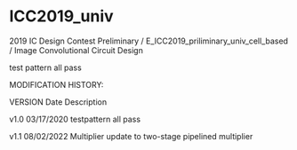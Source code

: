 # ICC2019_univ
2019 IC Design Contest Preliminary / E_ICC2019_priliminary_univ_cell_based / Image Convolutional Circuit Design

test pattern all pass

MODIFICATION HISTORY:

VERSION Date Description

v1.0 03/17/2020 testpattern all pass

v1.1 08/02/2022 Multiplier update to two-stage pipelined multiplier
 
